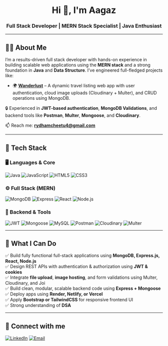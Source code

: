 <h1 align="center">Hi 👋, I'm Aagaz</h1>
<h3 align="center">Full Stack Developer | MERN Stack Specialist | Java Enthusiast</h3>

---

## 🧑‍💻 About Me

I’m a results-driven full stack developer with hands-on experience in building scalable web applications using the **MERN stack** and a strong foundation in **Java** and **Data Structure**. I’ve engineered full-fledged projects like:

- 🌍 **[Wanderlust](https://github.com/aagazxbajaj/wander-lust)** – A dynamic travel listing web app with user authentication, cloud image uploads (Cloudinary + Multer), and CRUD operations using MongoDB.

🔒 Experienced in **JWT-based authentication**, **MongoDB Validations**, and backend tools like **Postman**, **Multer**, **Mongoose**, and **Cloudinary**.

📫 Reach me: **rydhamcheetu4@gmail.com**

---

## 🚀 Tech Stack

### 🖥️ Languages & Core
![Java](https://img.shields.io/badge/-Java-007396?style=flat-square&logo=java)
![JavaScript](https://img.shields.io/badge/-JavaScript-F7DF1E?style=flat-square&logo=javascript&logoColor=black)
![HTML5](https://img.shields.io/badge/-HTML5-E34F26?style=flat-square&logo=html5&logoColor=white)
![CSS3](https://img.shields.io/badge/-CSS3-1572B6?style=flat-square&logo=css3)

### ⚙️ Full Stack (MERN)
![MongoDB](https://img.shields.io/badge/-MongoDB-4EA94B?style=flat-square&logo=mongodb&logoColor=white)
![Express](https://img.shields.io/badge/-Express.js-000000?style=flat-square&logo=express)
![React](https://img.shields.io/badge/-React-61DAFB?style=flat-square&logo=react)
![Node.js](https://img.shields.io/badge/-Node.js-339933?style=flat-square&logo=node.js)

### 🔐 Backend & Tools
![JWT](https://img.shields.io/badge/-JWT-black?style=flat-square&logo=jsonwebtokens)
![Mongoose](https://img.shields.io/badge/-Mongoose-880000?style=flat-square)
![MySQL](https://img.shields.io/badge/-MySQL-4479A1?style=flat-square&logo=mysql)
![Postman](https://img.shields.io/badge/-Postman-FF6C37?style=flat-square&logo=postman)
![Cloudinary](https://img.shields.io/badge/-Cloudinary-3448C5?style=flat-square&logo=cloudinary)
![Multer](https://img.shields.io/badge/-Multer-yellow?style=flat-square)

---

## 💼 What I Can Do

✅ Build fully functional full-stack applications using **MongoDB, Express.js, React, Node.js**  
✅ Design REST APIs with authentication & authorization using **JWT & cookies**  
✅ Integrate **file upload**, **image hosting**, and form validations using Multer, Cloudinary, and Joi  
✅ Build clean, modular, scalable backend code using **Express + Mongoose**  
✅ Deploy apps using **Render, Netlify, or Vercel**  
✅ Apply **Bootstrap or TailwindCSS** for responsive frontend UI  
✅ Strong understanding of **DSA**  

---

## 🔗 Connect with me

[![LinkedIn](https://img.shields.io/badge/-LinkedIn-blue?style=flat-square&logo=linkedin)](https://www.linkedin.com/in/aagazxbajaj)
[![Email](https://img.shields.io/badge/-aagazbajaj0602@gmail.com-c14438?style=flat-square&logo=gmail&logoColor=white)](mailto:aagzbajaj0602@gmail.com)
